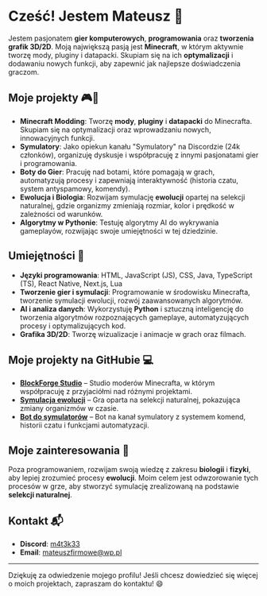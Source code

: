 # Cześć! Jestem Mateusz 👋

Jestem pasjonatem **gier komputerowych**, **programowania** oraz **tworzenia grafik 3D/2D**. Moją największą pasją jest **Minecraft**, w którym aktywnie tworzę mody, pluginy i datapacki. Skupiam się na ich **optymalizacji** i dodawaniu nowych funkcji, aby zapewnić jak najlepsze doświadczenia graczom.

## Moje projekty 🎮🔧

- **Minecraft Modding**: Tworzę **mody**, **pluginy** i **datapacki** do Minecrafta. Skupiam się na optymalizacji oraz wprowadzaniu nowych, innowacyjnych funkcji.
- **Symulatory**: Jako opiekun kanału "Symulatory" na Discordzie (24k członków), organizuję dyskusje i współpracuję z innymi pasjonatami gier i programowania.
- **Boty do Gier**: Pracuję nad botami, które pomagają w grach, automatyzują procesy i zapewniają interaktywność (historia czatu, system antyspamowy, komendy).
- **Ewolucja i Biologia**: Rozwijam symulację **ewolucji** opartej na selekcji naturalnej, gdzie organizmy zmieniają rozmiar, kolor i prędkość w zależności od warunków.
- **Algorytmy w Pythonie**: Testuję algorytmy AI do wykrywania gameplayów, rozwijając swoje umiejętności w tej dziedzinie.

## Umiejętności 🚀

- **Języki programowania**: HTML, JavaScript (JS), CSS, Java, TypeScript (TS), React Native, Next.js, Lua
- **Tworzenie gier i symulacji**: Programowanie w środowisku Minecrafta, tworzenie symulacji ewolucji, rozwój zaawansowanych algorytmów.
- **AI i analiza danych**: Wykorzystuję **Python** i sztuczną inteligencję do tworzenia algorytmów rozpoznających gameplaye, automatyzujących procesy i optymalizujących kod.
- **Grafika 3D/2D**: Tworzę wizualizacje i animacje w grach oraz filmach.

## Moje projekty na GitHubie 💻

- **[BlockForge Studio](https://github.com/BlockForge-Studio)** – Studio moderów Minecrafta, w którym współpracuję z przyjaciółmi nad różnymi projektami.
- **[Symulacja ewolucji](#)** – Gra oparta na selekcji naturalnej, pokazująca zmiany organizmów w czasie.
- **[Bot do symulatorów](#)** – Bot na kanał symulatory z systemem komend, historii czatu i funkcjami automatyzacji.

## Moje zainteresowania 🌱

Poza programowaniem, rozwijam swoją wiedzę z zakresu **biologii** i **fizyki**, aby lepiej zrozumieć procesy **ewolucji**. Moim celem jest odwzorowanie tych procesów w grze, aby stworzyć symulację zrealizowaną na podstawie **selekcji naturalnej**. 

## Kontakt 📬

- **Discord**: [m4t3k33](#)
- **Email**: [mateuszfirmowe@wp.pl](mailto:mateuszfirmowe@wp.pl)

---

Dziękuję za odwiedzenie mojego profilu! Jeśli chcesz dowiedzieć się więcej o moich projektach, zapraszam do kontaktu! 😄
